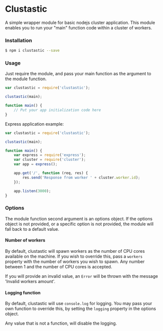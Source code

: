 # Clustastic

A simple wrapper module for basic nodejs cluster application.
This module enables you to run your "main" function code within a cluster of workers.

### Installation

```sh
$ npm i clustastic --save
```

### Usage

Just require the module, and pass your main function as the argument to the module function.

```javascript
var clustastic = require('clustastic');

clustastic(main);

function main() {
	// Put your app initialization code here
}
```

Express application example:

```javascript
var clustastic = require('clustastic');

clustastic(main);

function main() {
    var express = require('express');
    var cluster = require('cluster');
    var app = express();

    app.get('/', function (req, res) {
        res.send('Response from worker ' + cluster.worker.id);
    });

    app.listen(3000);
}
```


### Options

The module function second argument is an options object. If the options object is not provided, or a specific option is not provided, the module will fall back to a default value.

#### Number of workers

By default, clustastic will spawn workers as the number of CPU cores available on the machine. If you wish to override this, pass a `workers` property with the number of workers you wish to spawn. Any number between 1 and the number of CPU cores is accepted.

If you will provide an invalid value, an `Error` will be thrown with the message 'Invalid workers amount'.

#### Logging function

By default, clustastic will use `console.log` for logging. You may pass your own function to override this, by setting the `logging` property in the options object.

Any value that is not a function, will disable the logging.